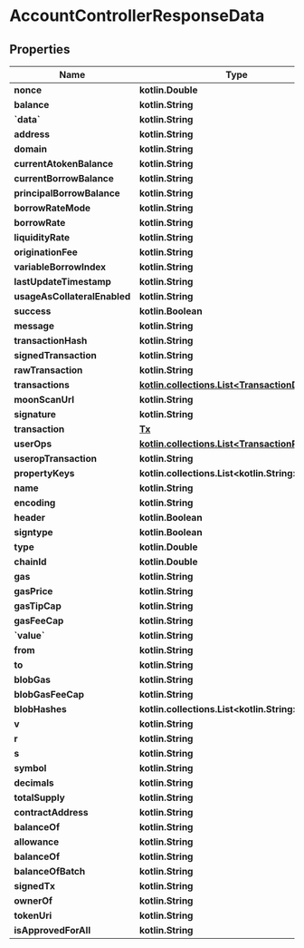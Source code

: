 
# AccountControllerResponseData

## Properties
Name | Type | Description | Notes
------------ | ------------- | ------------- | -------------
**nonce** | **kotlin.Double** |  | 
**balance** | **kotlin.String** |  | 
**&#x60;data&#x60;** | **kotlin.String** |  | 
**address** | **kotlin.String** |  | 
**domain** | **kotlin.String** |  | 
**currentAtokenBalance** | **kotlin.String** |  | 
**currentBorrowBalance** | **kotlin.String** |  | 
**principalBorrowBalance** | **kotlin.String** |  | 
**borrowRateMode** | **kotlin.String** |  | 
**borrowRate** | **kotlin.String** |  | 
**liquidityRate** | **kotlin.String** |  | 
**originationFee** | **kotlin.String** |  | 
**variableBorrowIndex** | **kotlin.String** |  | 
**lastUpdateTimestamp** | **kotlin.String** |  | 
**usageAsCollateralEnabled** | **kotlin.String** |  | 
**success** | **kotlin.Boolean** |  | 
**message** | **kotlin.String** |  | 
**transactionHash** | **kotlin.String** |  |  [optional]
**signedTransaction** | **kotlin.String** |  |  [optional]
**rawTransaction** | **kotlin.String** |  |  [optional]
**transactions** | [**kotlin.collections.List&lt;TransactionData&gt;**](TransactionData.md) |  |  [optional]
**moonScanUrl** | **kotlin.String** |  |  [optional]
**signature** | **kotlin.String** |  |  [optional]
**transaction** | [**Tx**](Tx.md) |  |  [optional]
**userOps** | [**kotlin.collections.List&lt;TransactionRequest&gt;**](TransactionRequest.md) |  |  [optional]
**useropTransaction** | **kotlin.String** |  |  [optional]
**propertyKeys** | **kotlin.collections.List&lt;kotlin.String&gt;** |  |  [optional]
**name** | **kotlin.String** |  |  [optional]
**encoding** | **kotlin.String** |  |  [optional]
**header** | **kotlin.Boolean** |  |  [optional]
**signtype** | **kotlin.Boolean** |  |  [optional]
**type** | **kotlin.Double** |  |  [optional]
**chainId** | **kotlin.Double** |  |  [optional]
**gas** | **kotlin.String** |  |  [optional]
**gasPrice** | **kotlin.String** |  |  [optional]
**gasTipCap** | **kotlin.String** |  |  [optional]
**gasFeeCap** | **kotlin.String** |  |  [optional]
**&#x60;value&#x60;** | **kotlin.String** |  |  [optional]
**from** | **kotlin.String** |  |  [optional]
**to** | **kotlin.String** |  |  [optional]
**blobGas** | **kotlin.String** |  |  [optional]
**blobGasFeeCap** | **kotlin.String** |  |  [optional]
**blobHashes** | **kotlin.collections.List&lt;kotlin.String&gt;** |  |  [optional]
**v** | **kotlin.String** |  |  [optional]
**r** | **kotlin.String** |  |  [optional]
**s** | **kotlin.String** |  |  [optional]
**symbol** | **kotlin.String** |  |  [optional]
**decimals** | **kotlin.String** |  |  [optional]
**totalSupply** | **kotlin.String** |  |  [optional]
**contractAddress** | **kotlin.String** |  |  [optional]
**balanceOf** | **kotlin.String** |  |  [optional]
**allowance** | **kotlin.String** |  |  [optional]
**balanceOf** | **kotlin.String** |  |  [optional]
**balanceOfBatch** | **kotlin.String** |  |  [optional]
**signedTx** | **kotlin.String** |  |  [optional]
**ownerOf** | **kotlin.String** |  |  [optional]
**tokenUri** | **kotlin.String** |  |  [optional]
**isApprovedForAll** | **kotlin.String** |  |  [optional]



